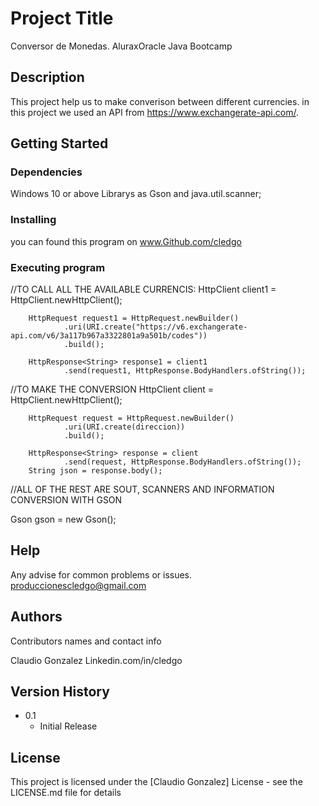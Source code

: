 # Project Title

Conversor de Monedas. AluraxOracle Java Bootcamp

## Description

This project help us to make converison between different currencies. in this project we used an API from https://www.exchangerate-api.com/.

## Getting Started

### Dependencies

Windows 10 or above
Librarys as Gson and java.util.scanner;


### Installing

you can found this program on www.Github.com/cledgo

### Executing program

//TO CALL ALL THE AVAILABLE CURRENCIS:
HttpClient client1 = HttpClient.newHttpClient();

        HttpRequest request1 = HttpRequest.newBuilder()
                .uri(URI.create("https://v6.exchangerate-api.com/v6/3a117b967a3322801a9a501b/codes"))
                .build();

        HttpResponse<String> response1 = client1
                .send(request1, HttpResponse.BodyHandlers.ofString());


//TO MAKE THE CONVERSION
 HttpClient client = HttpClient.newHttpClient();

        HttpRequest request = HttpRequest.newBuilder()
                .uri(URI.create(direccion))
                .build();

        HttpResponse<String> response = client
                .send(request, HttpResponse.BodyHandlers.ofString());
        String json = response.body();

//ALL OF THE REST ARE SOUT, SCANNERS AND INFORMATION CONVERSION WITH GSON

Gson gson = new Gson();

## Help

Any advise for common problems or issues.
produccionescledgo@gmail.com

## Authors

Contributors names and contact info

Claudio Gonzalez
Linkedin.com/in/cledgo

## Version History

* 0.1
    * Initial Release

## License

This project is licensed under the [Claudio Gonzalez] License - see the LICENSE.md file for details
